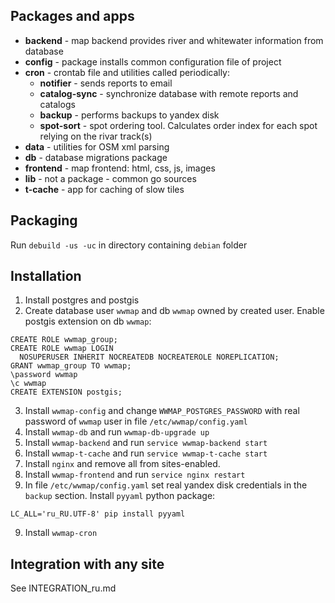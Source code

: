 ## Packages and apps

* **backend** - map backend provides river and whitewater information from database
* **config** - package installs common configuration file of project
* **cron** - crontab file and utilities called periodically:
    * **notifier** - sends reports to email
    * **catalog-sync** - synchronize database with remote reports and catalogs
    * **backup** - performs backups to yandex disk
    * **spot-sort** - spot ordering tool. Calculates order index for each spot relying on the rivar track(s)
* **data** - utilities for OSM xml parsing
* **db** - database migrations package
* **frontend** - map frontend: html, css, js, images
* **lib** - not a package - common go sources
* **t-cache** - app for caching of slow tiles

## Packaging

Run ``debuild -us -uc`` in directory containing ``debian`` folder

## Installation
1. Install postgres and postgis
2. Create database user ``wwmap`` and db ``wwmap`` owned by created user. Enable postgis extension on db ``wwmap``:
```
CREATE ROLE wwmap_group;
CREATE ROLE wwmap LOGIN
  NOSUPERUSER INHERIT NOCREATEDB NOCREATEROLE NOREPLICATION;
GRANT wwmap_group TO wwmap;
\password wwmap
\c wwmap
CREATE EXTENSION postgis;
```
3. Install ``wwmap-config`` and change ``WWMAP_POSTGRES_PASSWORD`` with real password of ``wwmap`` user in file ``/etc/wwmap/config.yaml``
4. Install ``wwmap-db`` and run ``wwmap-db-upgrade up``
5. Install ``wwmap-backend`` and run ``service wwmap-backend start``
5. Install ``wwmap-t-cache`` and run ``service wwmap-t-cache start``
6. Install ``nginx`` and remove all from sites-enabled.
7. Install ``wwmap-frontend`` and run ``service nginx restart``
8. In file ``/etc/wwmap/config.yaml`` set real yandex disk credentials in the ``backup`` section. Install ``pyyaml`` python package:
```
LC_ALL='ru_RU.UTF-8' pip install pyyaml
```
9. Install ``wwmap-cron``

## Integration with any site
See INTEGRATION_ru.md